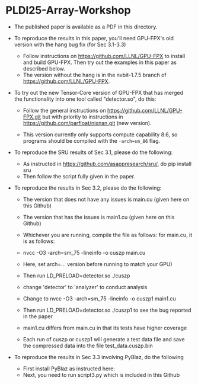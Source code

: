 # PLDI25-Array-Workshop

* The published paper is available as a PDF in this directory.

* To reproduce the results in this paper, you'll need GPU-FPX's old version with the hang bug fix (for Sec 3.1-3.3)
   - Follow instructions on https://github.com/LLNL/GPU-FPX to install
     and build GPU-FPX. Then try out the examples in this paper as
     described below.
   - The version without the hang is in the nvbit-1.7.5 branch of https://github.com/LLNL/GPU-FPX.

* To try out the new Tensor-Core version of GPU-FPX that has merged
  the functionality into one tool called "detector.so", do this:
   - Follow the general instructions on https://github.com/LLNL/GPU-FPX.git
     but with priority to instructions in https://github.com/parfloat/nixnan.git (new version).
	 
   - This version currently only supports compute capability 8.6, so programs
     should be compiled with the `-arch=sm_86` flag.

* To reproduce the SRU results of Sec 3.1, please do the following:
   - As instructed in https://github.com/asappresearch/sru/, do pip install sru
   - Then follow the script fully given in the paper.
   
* To reproduce the results in Sec 3.2, please do the following:
   - The version that does not have any issues is main.cu (given here
     on this Github)
   - The version that has the issues is main1.cu (given here on this
     Github)
   - Whichever you are running, compile the file as follows: for
      main.cu, it is as follows:
   - nvcc -O3 -arch=sm_75 -lineinfo -o cuszp main.cu
   - Here, set  arch=... version before running to match your GPU)
   - Then run LD_PRELOAD=detector.so ./cuszp  
   - change 'detector' to 'analyzer' to conduct analysis
   - Change to nvcc -O3 -arch=sm_75 -lineinfo -o cuszp1 main1.cu
   - Then run LD_PRELOAD=detector.so ./cuszp1 to see the bug reported
     in the paper
   - main1.cu differs from main.cu in that its tests have higher coverage

   - Each run of cuszp or cuszp1 will generate a test data file and
     save the compressed data into the file test_data.cuszp.bin 
	 
* To reproduce the results in Sec 3.3 involving PyBlaz, do the
  following
    - First install PyBlaz as instructed here:
    - Next, you need to run script3.py which is included in this
      Github
	  


